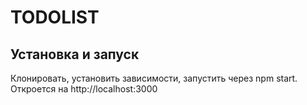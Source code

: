 # TODOLIST
## Установка и запуск
Клонировать, установить зависимости, запустить через npm start. Откроется на http://localhost:3000



